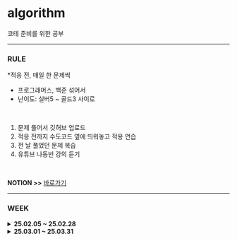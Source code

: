 # algorithm
코테 준비를 위한 공부

<HR>

### RULE
*적응 전, 매일 한 문제씩
- 프로그래머스, 백준 섞어서
- 난이도: 실버5 ~ 골드3 사이로

<br> 

1. 문제 풀어서 깃허브 업로드
2. 적응 전까지 수도코드 옆에 띄워놓고 적용 연습
3. 전 날 풀었던 문제 복습
4. 유튜브 나동빈 강의 듣기

<br> 

**NOTION >>** [바로가기](https://www.notion.so/study-with-coding-191ddc1ad4d5805599e6edd15c1a31cd?pvs=4)

<HR>

### WEEK


<details>
<summary><strong> 25.02.05 ~ 25.02.28 </strong></summary>
<div markdown="1">
  <br> 
  
| 문제 번호 | 문제 이름 | 날짜 |
|----------|-----------|-----------|
| [P42862](https://school.programmers.co.kr/learn/courses/30/lessons/42862) | 체육복 | 02.12 |
| [B11399](https://www.acmicpc.net/problem/11399) | ATM | 02.14 |
| [B2563](https://www.acmicpc.net/problem/2563) | 색종이 | 02.15 |
| [P133500](https://school.programmers.co.kr/learn/courses/30/lessons/133500) | 등대 | 02.17 |
| [B16947](https://www.acmicpc.net/problem/16947) | 서울지하철2호선 | 02.20 |

</div>
</details>

<details>
<summary><strong> 25.03.01 ~ 25.03.31 </strong></summary>
<div markdown="1">
  <br> 
  
| 문제 번호 | 문제 이름 | 날짜 |
|----------|-----------|-----------|
| [B28702](https://www.acmicpc.net/problem/28702) | FizzBuzz | 03.06 |
| [B2606](https://www.acmicpc.net/problem/2606) | 바이러스 | 03.11 |
| [B2164](https://www.acmicpc.net/problem/2164) | 카드2 | 03.13 |
| [B1463](https://www.acmicpc.net/problem/1463) | 1로만들기 | 03.18 |
| [B10814](https://www.acmicpc.net/problem/10814) | 나이순정렬 | 03.18 |

</div>
</details>
